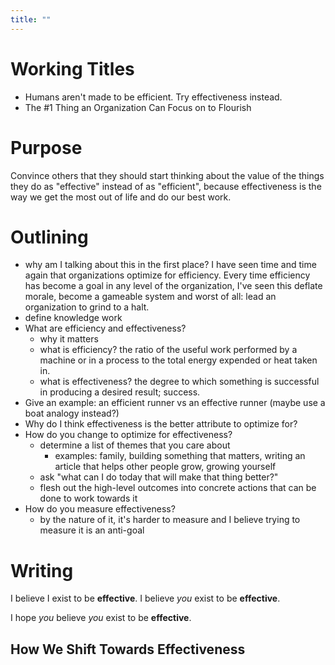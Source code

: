 ```yaml
---
title: ""
---
```


# Working Titles
- Humans aren't made to be efficient. Try effectiveness instead.
- The #1 Thing an Organization Can Focus on to Flourish

# Purpose
Convince others that they should start thinking about the value of the things they do as "effective" instead of as "efficient", because effectiveness is the way we get the most out of life and do our best work.

# Outlining
- why am I talking about this in the first place?
  I have seen time and time again that organizations optimize for efficiency. Every time efficiency has become a goal in any level of the organization, I've seen this deflate morale, become a gameable system and worst of all: lead an organization to grind to a halt.
- define knowledge work
- What are efficiency and effectiveness?
  - why it matters
  - what is efficiency?
    the ratio of the useful work performed by a machine or in a process to the total energy expended or heat taken in.
  - what is effectiveness?
    the degree to which something is successful in producing a desired result; success.
- Give an example: an efficient runner vs an effective runner (maybe use a boat analogy instead?)
- Why do I think effectiveness is the better attribute to optimize for?
- How do you change to optimize for effectiveness?
  - determine a list of themes that you care about
	- examples: family, building something that matters, writing an article that helps other people grow, growing yourself
  - ask "what can I do today that will make that thing better?"
  - flesh out the high-level outcomes into concrete actions that can be done to work towards it
- How do you measure effectiveness?
  - by the nature of it, it's harder to measure and I believe trying to measure it is an anti-goal

# Writing

I believe I exist to be **effective**. I believe _you_ exist to be **effective**.

I hope _you_ believe _you_ exist to be **effective**.

## How We Shift Towards Effectiveness

